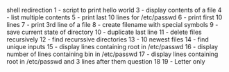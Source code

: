 shell redirection
1 - script to print hello world
3 - display contents of a file
4 - list multiple contents
5 - print last 10 lines for /etc/passwd
6 - print first 10 lines
7 - print 3rd line of a file
8 - create filename with special symbols
9 - save current state of directory
10 - duplicate last line
11 - delete files recursively
12 - find recurssive directories
13 - 10 newest files
14 - find unique inputs
15 - display lines containing root in /etc/passwd
16 - display number of lines containing bin in /etc/passwd
17 - display lines containing root in /etc/passwd and 3 lines after them
question 18
19 - Letter only
